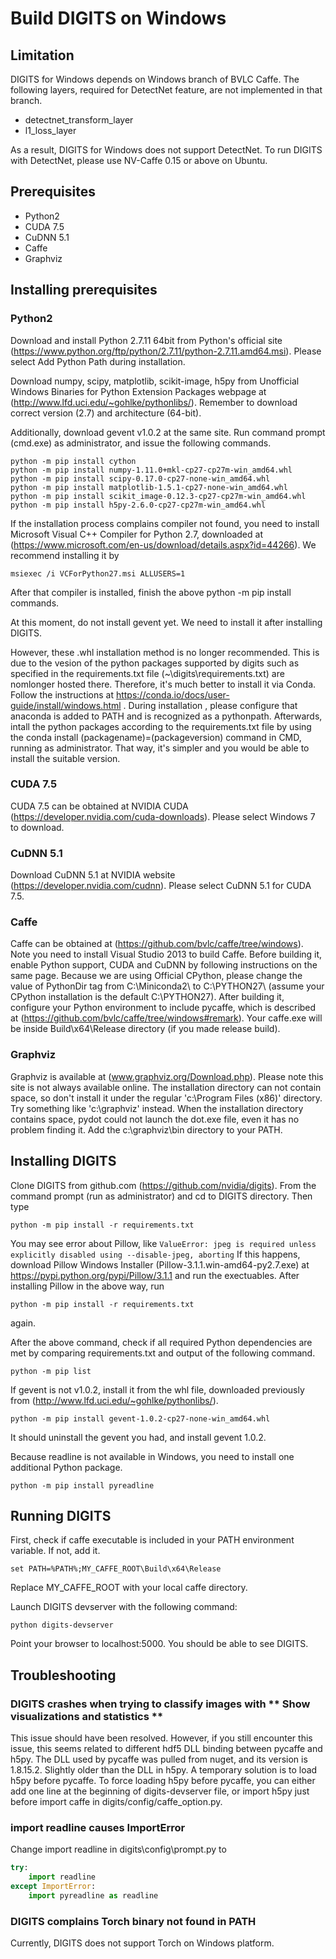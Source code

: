 # Build DIGITS on Windows

## Limitation
DIGITS for Windows depends on Windows branch of BVLC Caffe.
The following layers, required for DetectNet feature, are not implemented in that branch.
- detectnet_transform_layer
- l1_loss_layer

As a result, DIGITS for Windows does not support DetectNet.
To run DIGITS with DetectNet, please use NV-Caffe 0.15 or above on Ubuntu.


## Prerequisites
- Python2
- CUDA 7.5
- CuDNN 5.1
- Caffe
- Graphviz



## Installing prerequisites

### Python2
Download and install Python 2.7.11 64bit from Python's official site (https://www.python.org/ftp/python/2.7.11/python-2.7.11.amd64.msi).
Please select Add Python Path during installation.

Download numpy, scipy, matplotlib, scikit-image, h5py from Unofficial Windows Binaries for Python Extension Packages webpage at (http://www.lfd.uci.edu/~gohlke/pythonlibs/).
Remember to download correct version (2.7) and architecture (64-bit).

Additionally, download gevent v1.0.2 at the same site.
Run command prompt (cmd.exe) as administrator, and issue the following commands.
```
python -m pip install cython
python -m pip install numpy-1.11.0+mkl-cp27-cp27m-win_amd64.whl
python -m pip install scipy-0.17.0-cp27-none-win_amd64.whl
python -m pip install matplotlib-1.5.1-cp27-none-win_amd64.whl
python -m pip install scikit_image-0.12.3-cp27-cp27m-win_amd64.whl
python -m pip install h5py-2.6.0-cp27-cp27m-win_amd64.whl
```

If the installation process complains compiler not found, you need to install Microsoft Visual C++ Compiler for Python 2.7, downloaded at (https://www.microsoft.com/en-us/download/details.aspx?id=44266).
We recommend installing it by
```
msiexec /i VCForPython27.msi ALLUSERS=1
```

After that compiler is installed, finish the above python -m pip install commands.

At this moment, do not install gevent yet.  We need to install it after installing DIGITS.

However, these .whl installation method is no longer recommended. This is due to the vesion of the python packages supported by digits such as specified in the requirements.txt file (~\digits\requirements.txt) are nomlonger hosted there. Therefore, it's much better to install it via Conda. Follow the instructions at https://conda.io/docs/user-guide/install/windows.html . During installation , please configure that anaconda is added to PATH and is recognized as a pythonpath. 
Afterwards, intall the python packages according to the requirements.txt file by using the 
conda install (packagename)=(packageversion)
command in CMD, running as administrator. That way, it's simpler and you would be able to install the suitable version. 

### CUDA 7.5
CUDA 7.5 can be obtained at NVIDIA CUDA (https://developer.nvidia.com/cuda-downloads).
Please select Windows 7 to download.

### CuDNN 5.1
Download CuDNN 5.1 at NVIDIA website (https://developer.nvidia.com/cudnn).
Please select CuDNN 5.1 for CUDA 7.5.

### Caffe
Caffe can be obtained at (https://github.com/bvlc/caffe/tree/windows).
Note you need to install Visual Studio 2013 to build Caffe.
Before building it, enable Python support, CUDA and CuDNN by following instructions on the same page.
Because we are using Official CPython, please change the value of PythonDir tag from C:\Miniconda2\ to C:\PYTHON27\ (assume your CPython installation is the default C:\PYTHON27\).
After building it, configure your Python environment to include pycaffe, which is described at (https://github.com/bvlc/caffe/tree/windows#remark).
Your caffe.exe will be inside Build\x64\Release  directory (if you made release build).

### Graphviz
Graphviz is available at (www.graphviz.org/Download.php).
Please note this site is not always available online.
The installation directory can not contain space, so don't install it under the regular 'c:\Program Files (x86)' directory.
Try something like 'c:\graphviz' instead.
When the installation directory contains space, pydot could not launch the dot.exe file, even it has no problem finding it.
Add the c:\graphviz\bin directory to your PATH.  

## Installing DIGITS

Clone DIGITS from github.com (https://github.com/nvidia/digits).
From the command prompt (run as administrator) and cd to DIGITS directory.
Then type
```
python -m pip install -r requirements.txt
```

You may see error about Pillow, like
``` ValueError: jpeg is required unless explicitly disabled using --disable-jpeg, aborting ```
If this happens, download Pillow Windows Installer (Pillow-3.1.1.win-amd64-py2.7.exe) at https://pypi.python.org/pypi/Pillow/3.1.1 and run the exectuables.
After installing Pillow in the above way, run
```
python -m pip install -r requirements.txt
```
again.

After the above command, check if all required Python dependencies are met by comparing requirements.txt and output of the following command.
```
python -m pip list
```

If gevent is not v1.0.2, install it from the whl file, downloaded previously from (http://www.lfd.uci.edu/~gohlke/pythonlibs/).
```
python -m pip install gevent-1.0.2-cp27-none-win_amd64.whl
```

It should uninstall the gevent you had, and install gevent 1.0.2.

Because readline is not available in Windows, you need to install one additional Python package.
```
python -m pip install pyreadline
```

 
## Running DIGITS

First, check if caffe executable is included in your PATH environment variable.
If not, add it.
```
set PATH=%PATH%;MY_CAFFE_ROOT\Build\x64\Release
```
Replace MY_CAFFE_ROOT with your local caffe directory.

Launch DIGITS devserver with the following command:
```
python digits-devserver
```
Point your browser to localhost:5000.  You should be able to see DIGITS.


## Troubleshooting

### DIGITS crashes when trying to classify images with ** Show visualizations and statistics **

This issue should have been resolved.
However, if you still encounter this issue, this seems related to different hdf5 DLL binding between pycaffe and h5py.
The DLL used by pycaffe was pulled from nuget, and its version is 1.8.15.2.
Slightly older than the DLL in h5py.
A temporary solution is to load h5py before pycaffe.
To force loading h5py before pycaffe, you can either add one line at the beginning of digits-devserver file, or import h5py just before import caffe in digits/config/caffe_option.py.

### import readline causes ImportError

Change import readline in digits\config\prompt.py to
```py
try:
    import readline
except ImportError:
    import pyreadline as readline
```

### DIGITS complains Torch binary not found in PATH

Currently, DIGITS does not support Torch on Windows platform.

